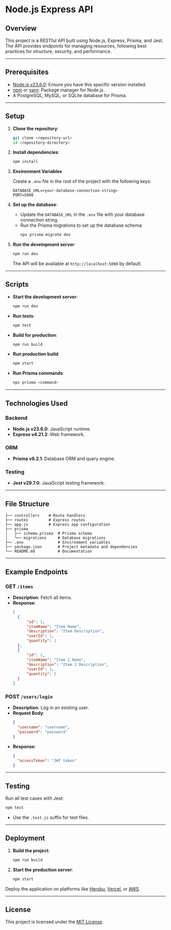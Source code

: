 # Node.js Express API

## Overview
This project is a RESTful API built using Node.js, Express, Prisma, and Jest. The API provides endpoints for managing resources, following best practices for structure, security, and performance.

---

## Prerequisites

- [Node.js v23.6.0](https://nodejs.org/): Ensure you have this specific version installed.
- [npm](https://www.npmjs.com/) or [yarn](https://yarnpkg.com/): Package manager for Node.js.
- A PostgreSQL, MySQL, or SQLite database for Prisma.

---

## Setup

1. **Clone the repository**:
   ```bash
   git clone <repository-url>
   cd <repository-directory>
   ```

2. **Install dependencies**:
   ```bash
   npm install
   ```

3. **Environment Variables**

    Create a `.env` file in the root of the project with the following keys:
    ```env
    DATABASE_URL=<your-database-connection-string>
    PORT=5000
    ```

4. **Set up the database**:
   - Update the `DATABASE_URL` in the `.env` file with your database connection string.
   - Run the Prisma migrations to set up the database schema:
     ```bash
     npx prisma migrate dev
     ```

5. **Run the development server**:
   ```bash
   npm run dev
   ```

   The API will be available at `http://localhost:5000` by default.

---

## Scripts

- **Start the development server**:
  ```bash
  npm run dev
  ```
- **Run tests**:
  ```bash
  npm test
  ```
- **Build for production**:
  ```bash
  npm run build
  ```
- **Run production build**:
  ```bash
  npm start
  ```
- **Run Prisma commands**:
  ```bash
  npx prisma <command>
  ```

---

## Technologies Used

### Backend
- **Node.js v23.6.0**: JavaScript runtime.
- **Express v4.21.2**: Web framework.

### ORM
- **Prisma v6.2.1**: Database ORM and query engine.

### Testing
- **Jest v29.7.0**: JavaScript testing framework.

---

## File Structure
```
├── controllers    # Route handlers
├── routes         # Express routes
├── app.js         # Express app configuration
├── prisma
│   ├── schema.prisma  # Prisma schema
│   └── migrations     # Database migrations
├── .env               # Environment variables
├── package.json       # Project metadata and dependencies
└── README.md          # Documentation
```

---

## Example Endpoints

### GET `/items`
- **Description**: Fetch all items.
- **Response**:
  ```json
  [
    {
        "id": 1,
        "itemName": "Item Name",
        "description": "Item Description",
        "userId": 1,
        "quantity": 1
    },
    {
        "id": 2,
        "itemName": "Item 2 Name",
        "description": "Item 2 Description",
        "userId": 1,
        "quantity": 2
    }
  ]
  ```

### POST `/users/login`
- **Description**: Log in an existing user.
- **Request Body**:
  ```json
  {
    "username": "username",
    "password": "password"
  }
  ```
- **Response**:
  ```json
  {
    "accessToken": "JWT token"
  }
  ```

---

## Testing

Run all test cases with Jest:
```bash
npm test
```

- Use the `.test.js` suffix for test files.

---

## Deployment

1. **Build the project**:
   ```bash
   npm run build
   ```
2. **Start the production server**:
   ```bash
   npm start
   ```

Deploy the application on platforms like [Heroku](https://www.heroku.com/), [Vercel](https://vercel.com/), or [AWS](https://aws.amazon.com/).

---

## License
This project is licensed under the [MIT License](LICENSE).
